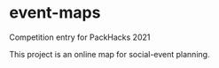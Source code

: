 # event-maps

Competition entry for PackHacks 2021

This project is an online map for social-event planning.
